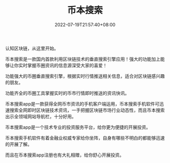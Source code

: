 ﻿---
weight: 
title: "币本搜索"
description: "认知区块链，从这里开始。"
date: 2022-07-19T21:57:40+08:00
lastmod: 2022-07-19T16:45:40+08:00
draft: false
authors: ["qianxun"]
featuredImage: "bibensousuo.png"
link: "https://1234btc.com/qk/bibensousuo.html"
tags: ["数据分析","币本搜索"]
categories: ["navigation"]
navigation: ["数据分析"]
lightgallery: true
toc: true
pinned: false
recommend: false
recommend1: false
---
认知区块链，从这里开始。

币本搜索是一款国内首款利用区块链技术的垂直搜索引擎应用！强大的功能加上能够让你实时掌握币圈资讯的信息源深受大家的喜爱！

功能强大的币圈垂直搜索引擎，根据实时行情推送相关信息，适合对区块链感兴趣的朋友。

功能齐全的币圈工具掌握实时的币市行情即时推送的资讯快讯。

币本搜索app是一款获得全网币市资讯的手机客户端运用，币本搜索手机软件可迅速搜索全网即时区块链技术资讯，一手把握区块链市场行业动态性，而且币本搜索出示全领域网站导航栏，十分好用。

币本搜索app是一个技术专业的投资服务平台，给你更为便捷的开展投资。

币本搜索手机软件有着金融业权威专家给你坐阵，自身有哪些不明白的都能够迅速的开展了解。

而且在币本搜索app注册也有大礼相赠，给你舒心开展投资。

